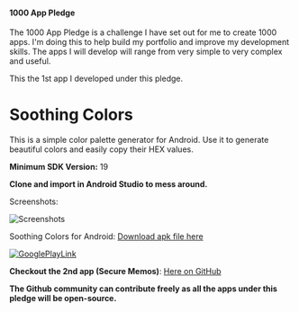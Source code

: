 #### 1000 App Pledge

The 1000 App Pledge is a challenge I have set out for me to create 1000 apps. I'm doing this to help build my portfolio and improve my development skills. The apps I will develop will range from very simple to very complex and useful.

This the 1st app I developed under this pledge. 

# Soothing Colors
This is a simple color palette generator for Android. Use it to generate beautiful colors and easily copy their HEX values.

**Minimum SDK Version:** 19

**Clone and import in Android Studio to mess around.**

Screenshots:

![Screenshots](https://user-images.githubusercontent.com/29485313/61129931-2a862580-a4d3-11e9-8370-d8501e9e9fd1.png)

Soothing Colors for Android: [Download apk file here](https://drive.google.com/file/d/1KqFHv_hOqM7GnRwypWcVy9_hWEkq7s2X)

[![GooglePlayLink](https://user-images.githubusercontent.com/29485313/61143889-12bd9a00-a4f1-11e9-90ce-73d190532653.jpg)](https://play.google.com/store/apps/details?id=in.edureal.soothingcolors)

**Checkout the 2nd app (Secure Memos)**: [Here on GitHub](https://github.com/vishu103/secure-memos)

**The Github community can contribute freely as all the apps under this pledge will be open-source.**
